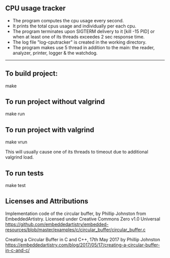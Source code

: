 CPU usage tracker
-------------------------------------------------------------
- The program computes the cpu usage every second.
- It prints the total cpus usage and individually per each cpu.
- The program terminates upon SIGTERM delivery to it [kill -15 PID] or when at least one of its threads exceedes 2 sec response time.
- The log file "log-cputracker" is created in the working directory.
- The program makes use 5 thread in addition to the main: the reader, analyzer, printer, logger & the watchdog.
----------------------------------------------------------

To build project:
---------------------------------------
make

To run project without valgrind
-------------------------------------------
make run

To run project with valgrind
-------------------------------------------
make vrun

This will usually cause one of its threads to timeout due to additional valgrind load.


To run tests
--------------------------------------------
make test

Licenses and Attributions
-------------------------------------------

Implementation code of the circular buffer, by Phillip Johnston from EmbeddedArtistry. Licensed under Creative Commons Zero v1.0 Universal
https://github.com/embeddedartistry/embedded-resources/blob/master/examples/c/circular_buffer/circular_buffer.c

Creating a Circular Buffer in C and C++, 17th May 2017 by Phillip Johnston
https://embeddedartistry.com/blog/2017/05/17/creating-a-circular-buffer-in-c-and-c/
